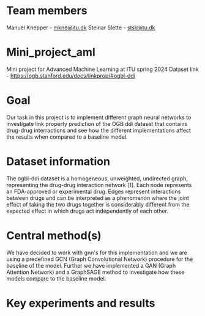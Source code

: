 # Team members
Manuel Knepper - mkne@itu.dk
Steinar Slette - stsl@itu.dk

# Mini_project_aml
Mini project for Advanced Machine Learning at ITU spring 2024
Dataset link - https://ogb.stanford.edu/docs/linkprop/#ogbl-ddi

# Goal
Our task in this project is to implement different graph neural networks to investigate link property prediction of the OGB ddi dataset that contains drug-drug interractions
and see how the different implementations affect the results when compared to a baseline model. 

# Dataset information
The ogbl-ddi dataset is a homogeneous, unweighted, undirected graph, representing the drug-drug interaction network [1]. Each node represents an FDA-approved or experimental drug. Edges represent interactions between drugs and can be interpreted as a phenomenon where the joint effect of taking the two drugs together is considerably different from the expected effect in which drugs act independently of each other.

# Central method(s) 
We have decided to work with gnn's for this implementation and we are using a predefined GCN (Graph Convolutional Network) procedure for the baseline of the model. Further we have implemented a GAN (Graph Attention Network) and a GraphSAGE method to investigate how these models compare to the baseline model. 

# Key experiments and results 
